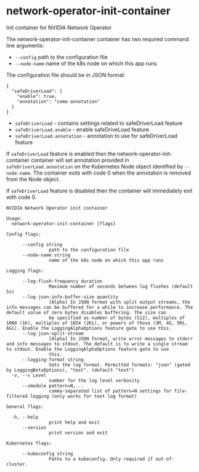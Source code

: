 # network-operator-init-container
Init container for NVIDIA Network Operator

The network-operator-init-container container has two required command line arguments:

 - `--config` path to the configuration file
 - `--node-name` name of the k8s node on which this app runs

The configuration file should be in JSON format:

```
{
  "safeDriverLoad": {
    "enable": true,
    "annotation": "some-annotation"
  }
}
```

- `safeDriverLoad` - contains settings related to safeDriverLoad feature
- `safeDriverLoad.enable` - enable safeDriveLoad feature
- `safeDriverLoad.annotation` - annotation to use for safeDriverLoad feature


If `safeDriverLoad` feature is enabled then the network-operator-init-container container will set annotation
provided in `safeDriverLoad.annotation` on the Kubernetes Node object identified by `--node-name`.
The container exits with code 0 when the annotation is removed from the Node object.

If `safeDriverLoad` feature is disabled then the container will immediately exit with code 0.

```
NVIDIA Network Operator init container

Usage:
  network-operator-init-container [flags]

Config flags:

      --config string                                                                                                                                                                                 
                path to the configuration file
      --node-name string                                                                                                                                                                              
                name of the k8s node on which this app runs

Logging flags:

      --log-flush-frequency duration                                                                                                                                                                  
                Maximum number of seconds between log flushes (default 5s)
      --log-json-info-buffer-size quantity                                                                                                                                                            
                [Alpha] In JSON format with split output streams, the info messages can be buffered for a while to increase performance. The default value of zero bytes disables buffering. The size can
                be specified as number of bytes (512), multiples of 1000 (1K), multiples of 1024 (2Ki), or powers of those (3M, 4G, 5Mi, 6Gi). Enable the LoggingAlphaOptions feature gate to use this.
      --log-json-split-stream                                                                                                                                                                         
                [Alpha] In JSON format, write error messages to stderr and info messages to stdout. The default is to write a single stream to stdout. Enable the LoggingAlphaOptions feature gate to use
                this.
      --logging-format string                                                                                                                                                                         
                Sets the log format. Permitted formats: "json" (gated by LoggingBetaOptions), "text". (default "text")
  -v, --v Level                                                                                                                                                                                       
                number for the log level verbosity
      --vmodule pattern=N,...                                                                                                                                                                         
                comma-separated list of pattern=N settings for file-filtered logging (only works for text log format)

General flags:

  -h, --help                                                                                                                                                                                          
                print help and exit
      --version                                                                                                                                                                                       
                print version and exit

Kubernetes flags:

      --kubeconfig string                                                                                                                                                                             
                Paths to a kubeconfig. Only required if out-of-cluster.

```